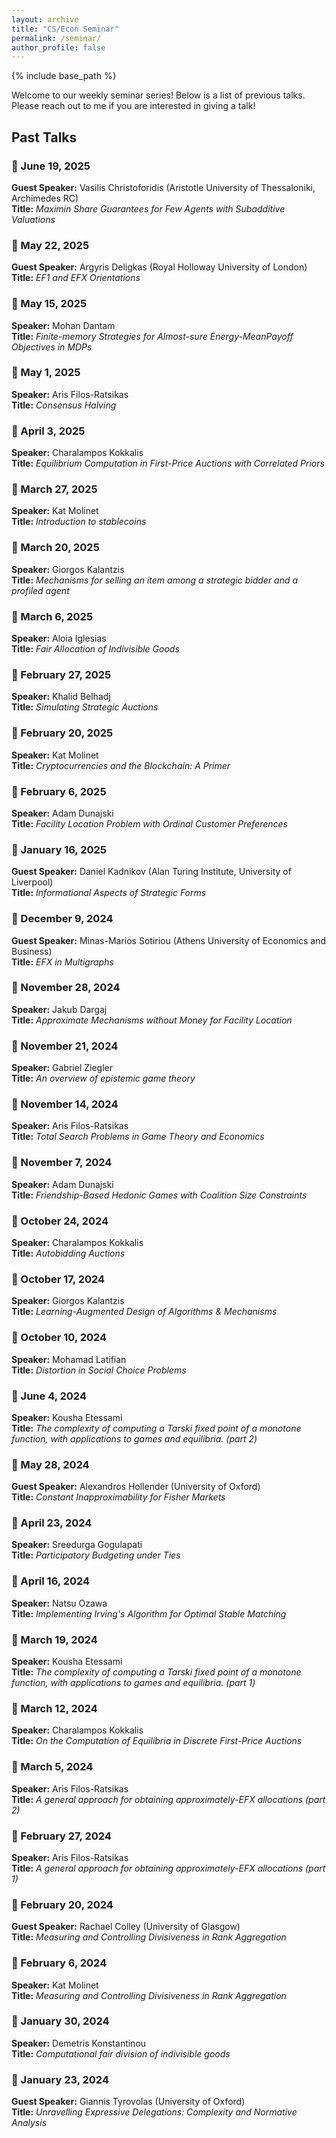 ```yaml
---
layout: archive
title: "CS/Econ Seminar"
permalink: /seminar/
author_profile: false
---
```


{% include base_path %}

Welcome to our weekly seminar series! Below is a list of previous talks. Please reach out to me if you are interested in giving a talk!

## Past Talks

### 📅 June 19, 2025  
**Guest Speaker:** Vasilis Christoforidis (Aristotle University of Thessaloniki, Archimedes RC)    
**Title:** *Maximin Share Guarantees for Few Agents with Subadditive Valuations*  

### 📅 May 22, 2025  
**Guest Speaker:** Argyris Deligkas (Royal Holloway University of London)    
**Title:** *EF1 and EFX Orientations*  

### 📅 May 15, 2025  
**Speaker:** Mohan Dantam  
**Title:** *Finite-memory Strategies for Almost-sure Energy-MeanPayoff Objectives in MDPs*  

### 📅 May 1, 2025  
**Speaker:** Aris Filos-Ratsikas   
**Title:** *Consensus Halving*  

### 📅 April 3, 2025  
**Speaker:** Charalampos Kokkalis   
**Title:** *Equilibrium Computation in First-Price Auctions with Correlated Priors*  

### 📅 March 27, 2025  
**Speaker:** Kat Molinet   
**Title:** *Introduction to stablecoins*  

### 📅 March 20, 2025  
**Speaker:** Giorgos Kalantzis   
**Title:** *Mechanisms for selling an item among a strategic bidder and a profiled agent*  

### 📅 March 6, 2025  
**Speaker:** Aloia Iglesias   
**Title:** *Fair Allocation of Indivisible Goods*  

### 📅 February 27, 2025  
**Speaker:** Khalid Belhadj   
**Title:** *Simulating Strategic Auctions*  

### 📅 February 20, 2025  
**Speaker:** Kat Molinet   
**Title:** *Cryptocurrencies and the Blockchain: A Primer*  

### 📅 February 6, 2025  
**Speaker:** Adam Dunajski   
**Title:** *Facility Location Problem with Ordinal Customer Preferences*  

### 📅 January 16, 2025  
**Guest Speaker:** Daniel Kadnikov (Alan Turing Institute, University of Liverpool)   
**Title:** *Informational Aspects of Strategic Forms*  

### 📅 December 9, 2024  
**Guest Speaker:** Minas-Marios Sotiriou (Athens University of Economics and Business)   
**Title:** *EFX in Multigraphs*  

### 📅 November 28, 2024  
**Speaker:** Jakub Dargaj    
**Title:** *Approximate Mechanisms without Money for Facility Location*  

### 📅 November 21, 2024  
**Speaker:** Gabriel Ziegler       
**Title:** *An overview of epistemic game theory*  

### 📅 November 14, 2024  
**Speaker:** Aris Filos-Ratsikas    
**Title:** *Total Search Problems in Game Theory and Economics*  

### 📅 November 7, 2024  
**Speaker:** Adam Dunajski   
**Title:** *Friendship-Based Hedonic Games with Coalition Size Constraints*  

### 📅 October 24, 2024  
**Speaker:** Charalampos Kokkalis    
**Title:** *Autobidding Auctions*  

### 📅 October 17, 2024  
**Speaker:** Giorgos Kalantzis    
**Title:** *Learning-Augmented Design of Algorithms & Mechanisms* 

### 📅 October 10, 2024  
**Speaker:** Mohamad Latifian   
**Title:** *Distortion in Social Choice Problems* 

### 📅 June 4, 2024  
**Speaker:** Kousha Etessami   
**Title:** *The complexity of computing a Tarski fixed point of a monotone function, with applications to games and equilibria. (part 2)* 

### 📅 May 28, 2024  
**Guest Speaker:** Alexandros Hollender (University of Oxford)   
**Title:** *Constant Inapproximability for Fisher Markets* 

### 📅 April 23, 2024  
**Speaker:** Sreedurga Gogulapati    
**Title:** *Participatory Budgeting under Ties* 

### 📅 April 16, 2024  
**Speaker:** Natsu Ozawa   
**Title:** *Implementing Irving's Algorithm for Optimal Stable Matching* 

### 📅 March 19, 2024  
**Speaker:** Kousha Etessami  
**Title:** *The complexity of computing a Tarski fixed point of a monotone function, with applications to games and equilibria. (part 1)* 

### 📅 March 12, 2024  
**Speaker:** Charalampos Kokkalis  
**Title:** *On the Computation of Equilibria in Discrete First-Price Auctions* 

### 📅 March 5, 2024  
**Speaker:** Aris Filos-Ratsikas  
**Title:** *A general approach for obtaining approximately-EFX allocations (part 2)* 

### 📅 February 27, 2024  
**Speaker:** Aris Filos-Ratsikas  
**Title:** *A general approach for obtaining approximately-EFX allocations (part 1)* 

### 📅 February 20, 2024  
**Guest Speaker:** Rachael Colley (University of Glasgow)    
**Title:** *Measuring and Controlling Divisiveness in Rank Aggregation* 

### 📅 February 6, 2024  
**Speaker:** Kat Molinet   
**Title:** *Measuring and Controlling Divisiveness in Rank Aggregation* 

### 📅 January 30, 2024  
**Speaker:** Demetris Konstantinou    
**Title:** *Computational fair division of indivisible goods* 

### 📅 January 23, 2024  
**Guest Speaker:** Giannis Tyrovolas (University of Oxford)   
**Title:** *Unravelling Expressive Delegations: Complexity and Normative Analysis* 
